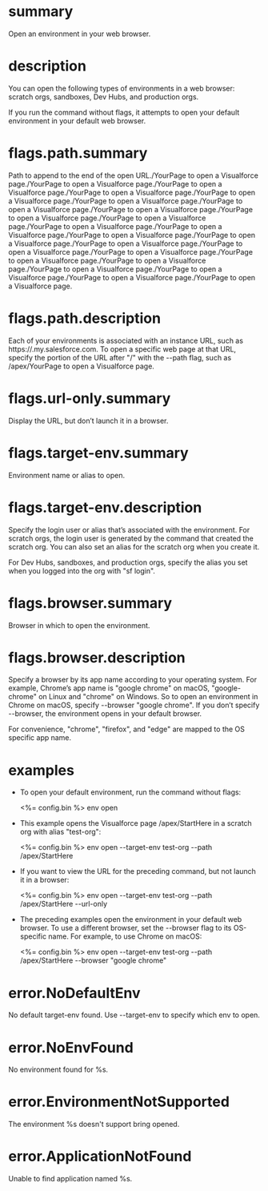 # summary

Open an environment in your web browser.

# description

You can open the following types of environments in a web browser: scratch orgs, sandboxes, Dev Hubs, and production orgs.

If you run the command without flags, it attempts to open your default environment in your default web browser.

# flags.path.summary

Path to append to the end of the open URL./YourPage to open a Visualforce page./YourPage to open a Visualforce page./YourPage to open a Visualforce page./YourPage to open a Visualforce page./YourPage to open a Visualforce page./YourPage to open a Visualforce page./YourPage to open a Visualforce page./YourPage to open a Visualforce page./YourPage to open a Visualforce page./YourPage to open a Visualforce page./YourPage to open a Visualforce page./YourPage to open a Visualforce page./YourPage to open a Visualforce page./YourPage to open a Visualforce page./YourPage to open a Visualforce page./YourPage to open a Visualforce page./YourPage to open a Visualforce page./YourPage to open a Visualforce page./YourPage to open a Visualforce page./YourPage to open a Visualforce page./YourPage to open a Visualforce page./YourPage to open a Visualforce page./YourPage to open a Visualforce page.

# flags.path.description

Each of your environments is associated with an instance URL, such as https://<mydomian>.my.salesforce.com. To open a specific web page at that URL, specify the portion of the URL after "<URL>/" with the --path flag, such as /apex/YourPage to open a Visualforce page.

# flags.url-only.summary

Display the URL, but don’t launch it in a browser.

# flags.target-env.summary

Environment name or alias to open.

# flags.target-env.description

Specify the login user or alias that’s associated with the environment. For scratch orgs, the login user is generated by the command that created the scratch org. You can also set an alias for the scratch org when you create it.

For Dev Hubs, sandboxes, and production orgs, specify the alias you set when you logged into the org with "sf login".

# flags.browser.summary

Browser in which to open the environment.

# flags.browser.description

Specify a browser by its app name according to your operating system. For example, Chrome’s app name is "google chrome" on macOS, "google-chrome" on Linux and "chrome" on Windows. So to open an environment in Chrome on macOS, specify --browser "google chrome". If you don’t specify --browser, the environment opens in your default browser.

For convenience, "chrome", "firefox", and "edge" are mapped to the OS specific app name.

# examples

- To open your default environment, run the command without flags:

  <%= config.bin %> env open

- This example opens the Visualforce page /apex/StartHere in a scratch org with alias "test-org":

  <%= config.bin %> env open --target-env test-org --path /apex/StartHere

- If you want to view the URL for the preceding command, but not launch it in a browser:

  <%= config.bin %> env open --target-env test-org --path /apex/StartHere --url-only

- The preceding examples open the environment in your default web browser. To use a different browser, set the --browser flag to its OS-specific name. For example, to use Chrome on macOS:

  <%= config.bin %> env open --target-env test-org --path /apex/StartHere --browser "google chrome"

# error.NoDefaultEnv

No default target-env found. Use --target-env to specify which env to open.

# error.NoEnvFound

No environment found for %s.

# error.EnvironmentNotSupported

The environment %s doesn't support bring opened.

# error.ApplicationNotFound

Unable to find application named %s.
